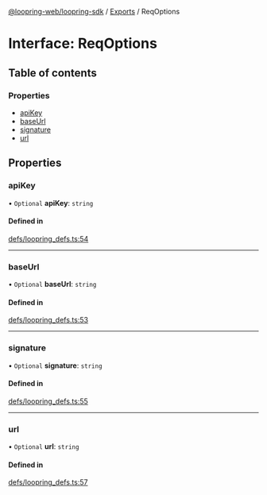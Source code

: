 [@loopring-web/loopring-sdk](../README.md) / [Exports](../modules.md) / ReqOptions

# Interface: ReqOptions

## Table of contents

### Properties

- [apiKey](ReqOptions.md#apikey)
- [baseUrl](ReqOptions.md#baseurl)
- [signature](ReqOptions.md#signature)
- [url](ReqOptions.md#url)

## Properties

### apiKey

• `Optional` **apiKey**: `string`

#### Defined in

[defs/loopring_defs.ts:54](https://github.com/Loopring/loopring_sdk/blob/427d9da/src/defs/loopring_defs.ts#L54)

___

### baseUrl

• `Optional` **baseUrl**: `string`

#### Defined in

[defs/loopring_defs.ts:53](https://github.com/Loopring/loopring_sdk/blob/427d9da/src/defs/loopring_defs.ts#L53)

___

### signature

• `Optional` **signature**: `string`

#### Defined in

[defs/loopring_defs.ts:55](https://github.com/Loopring/loopring_sdk/blob/427d9da/src/defs/loopring_defs.ts#L55)

___

### url

• `Optional` **url**: `string`

#### Defined in

[defs/loopring_defs.ts:57](https://github.com/Loopring/loopring_sdk/blob/427d9da/src/defs/loopring_defs.ts#L57)
